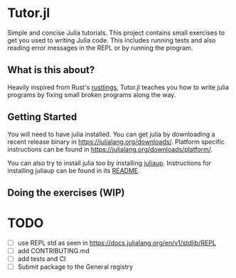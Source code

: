 # Tutor.jl

Simple and concise Julia tutorials. This project contains small exercises to get you used to writing Julia code. This includes running tests and also reading error messages in the REPL or by running the program.

## What is this about?

Heavily inspired from Rust's [rustlings], Tutor.jl teaches you how to write julia programs by fixing small broken programs along the way.

## Getting Started

You will need to have julia installed. You can get julia by downloading a recent release binary in https://julialang.org/downloads/. Platform specific instructions can be found in https://julialang.org/downloads/platform/. 

You can also try to install julia too by installing [juliaup]. Instructions for installing juliaup can be found in its [README](https://github.com/JuliaLang/juliaup#installation).

## Doing the exercises (WIP)

[rustlings]: https://github.com/rust-lang/rustlings
[juliaup]: https://github.com/JuliaLang/juliaup

# TODO

- [ ] use REPL std as seen in https://docs.julialang.org/en/v1/stdlib/REPL
- [ ] add CONTRIBUTING.md
- [ ] add tests and CI
- [ ] Submit package to the General registry
